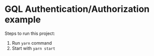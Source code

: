 # GQL Authentication/Authorization example

Steps to run this project:

1. Run `yarn` command
2. Start with `yarn start`
